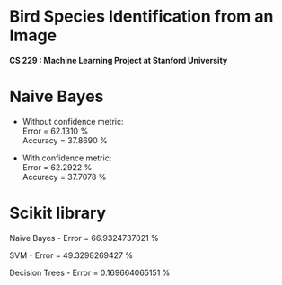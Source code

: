 Bird Species Identification from an Image
=========================

<b>CS 229 : Machine Learning Project at Stanford University</b>

Naive Bayes
=====

- Without confidence metric:  
Error = 62.1310 %  
Accuracy = 37.8690 %

- With confidence metric:  
Error = 62.2922 %  
Accuracy = 37.7078 %


Scikit library
=====
Naive Bayes - Error = 66.9324737021 %  

SVM - Error = 49.3298269427 %  

Decision Trees - Error = 0.169664065151 %  
